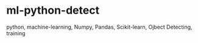 # ml-python-detect
python, machine-learning, Numpy, Pandas, Scikit-learn, Ojbect Detecting, training
